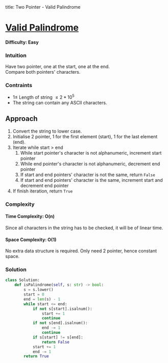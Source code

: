 <frontmatter>
  title: Two Pointer - Valid Palindrome 
</frontmatter>

# [Valid Palindrome](https://leetcode.com/problems/valid-palindrome/)
#### Difficulty: Easy

### Intuition
Have two pointer, one at the start, one at the end.
<br>
Compare both pointers' characters.  

### Contraints
- $1\leqslant$ Length of string $\leqslant 2 * 10^5$ 
- The string can contain any ASCII characters. 
 
## Approach
1. Convert the string to lower case. 
2. Initialise 2 pointer, 1 for the first element (start), 1 for the last element (end).
3. Iterate while start > end
    1. While start pointer's character is not alphanumeric, increment start pointer
    2. While end pointer's character is not alphanumeric, decrement end pointer
    3. If start and end pointers' character is not the same, return `False`
    4. If start and end pointers' character is the same, increment start and decrement end pointer
4. If finish iteration, return `True`

### Complexity
#### Time Complexity: O(n)
Since all characters in the string has to be checked, it will be of linear time. 
#### Space Complexity: O(1)
No extra data structure is required. Only need 2 pointer, hence constant space. 
### Solution
<panel header="Don't cheat yourself" type="dark">

```python
class Solution:
    def isPalindrome(self, s: str) -> bool:
        s = s.lower()
        start = 0
        end = len(s) - 1
        while start <= end:
            if not s[start].isalnum():
                start += 1
                continue
            if not s[end].isalnum():
                end -= 1
                continue
            if s[start] != s[end]:
                return False
            start += 1
            end -= 1
        return True
```
</panel>
